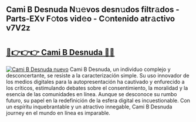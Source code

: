 ## Cami B Desnuda N𝚞𝚎vos desn𝚞dos filtr𝚊dos - Parts-EXv F𝚘tos vid𝚎o - C𝚘ntenido atr𝚊ctivo v7V2z

# <h2><a href="http://mb1ijl.tromn.icu/?c=Cami+B+Desnuda">🔗👉👉👉 Cami B Desnuda 🔗🔗</a></h2>

[![Cami B Desnuda nuevo](https://i.imgur.com/pEAQMta.gif)](http://mb1ijl.tromn.icu/?c=Cami+B+Desnuda)
Cami B Desnuda, un individuo complejo y desconcertante, se resiste a la caracterización simple. Su uso innovador de los medios digitales para la autopresentación ha cautivado y enfurecido a los críticos, estimulando debates sobre el consentimiento, la moralidad y la esencia de las comunidades en línea. Aunque se desconoce su rumbo futuro, su papel en la redefinición de la esfera digital es incuestionable. Con un espíritu inquebrantable y un atractivo innegable, Cami B Desnuda journey en el mundo en línea es imparable.
